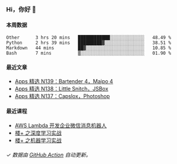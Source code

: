 ### Hi，你好 👋

#### 本周数据

<!--START_SECTION:waka-->
```text
Other      3 hrs 20 mins   ████████████░░░░░░░░░░░░░   48.49 % 
Python     2 hrs 39 mins   █████████▓░░░░░░░░░░░░░░░   38.51 % 
Markdown   44 mins         ██▓░░░░░░░░░░░░░░░░░░░░░░   10.85 % 
Bash       7 mins          ▒░░░░░░░░░░░░░░░░░░░░░░░░   01.90 % 
```
<!--END_SECTION:waka-->

#### 最近文章

<!-- BLOG:START -->
- [Apps 精选 N139：Bartender 4，Maipo 4](http://huhuhang.com/post/product-hunt/product-hunt-n139)
- [Apps 精选 N138：Little Snitch，JSBox](http://huhuhang.com/post/product-hunt/product-hunt-n138)
- [Apps 精选 N137：Capslox，Photoshop](http://huhuhang.com/post/product-hunt/product-hunt-n137)
<!-- BLOG:END -->

#### 最近课程

<!-- SYL:START -->
- [AWS Lambda 开发企业微信消息机器人](https://lanqiao.cn/courses/2868)
- [楼+ 之深度学习实战](https://lanqiao.cn/courses/2617)
- [楼+ 之机器学习实战](https://lanqiao.cn/courses/2616)
<!-- SYL:END -->

###### ✓ 数据由 [GitHub Action](https://github.com/huhuhang/huhuhang/actions) 自动更新。
